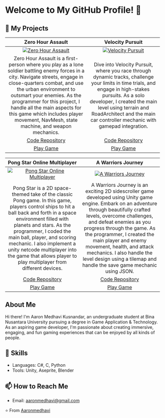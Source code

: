 # Welcome to My GitHub Profile! 👋

## 🔭 My Projects

<div align="center">

| Zero Hour Assault | Velocity Pursuit |
|:---:|:---:|
| [![Zero Hour Assault](https://github.com/Aaronmedhavi/FPS-Unity-Game/blob/main/fPSSS%20-%20Made%20with%20Clipchamp.gif?raw=true)](https://github.com/Aaronmedhavi/FPS-Unity-Game) | [![Velocity Pursuit](https://github.com/Aaronmedhavi/Racing-Unity-Game/blob/main/racingsss%20-%20Made%20with%20Clipchamp.gif)](https://github.com/Aaronmedhavi/Racing-Unity-Game) |
| Zero Hour Assault is a first-person  where you play as a lone soldier battling enemy forces in a city. Navigate streets, engage in close-quarters combat, and use the urban environment to outsmart your enemies. As the programmer for this project, I handle all the main aspects for this game which includes player movement, NavMesh, state machine, and weapon mechanics. | Dive into Velocity Pursuit, where you race through dynamic tracks, challenge your limits in time trials, and engage in high-stakes pursuits. As a solo developer, I created the main level using terrain and RoadArchitect and the main car controller mechanic with gamepad integration. |
| [Code Repository](https://github.com/Aaronmedhavi/FPS-Unity-Game) | [Code Repository](https://github.com/Aaronmedhavi/Racing-Unity-Game) |
| [Play Game](https://aaronmedhavi.itch.io/zero-hour-assault) | [Play Game](https://aaronmedhavi.itch.io/velocity-pursuit) |

| Pong Star Online Multiplayer | A Warriors Journey |
|:---:|:---:|
| [![Pong Star Online Multiplayer](https://github.com/Aaronmedhavi/Pong2D-GameProg/blob/main/Untitled%20video%20-%20Made%20with%20Clipchamp%20(2).gif?raw=true)](https://github.com/Aaronmedhavi/Pong2D-GameProg) | [![A Warriors Journey](https://github.com/Aaronmedhavi/SideScroll-GameProg/blob/main/side%20-%20Made%20with%20Clipchamp.gif?raw=true)](https://github.com/Aaronmedhavi/SideScroll-GameProg) |
| Pong Star is a 2D space-themed take of the classic Pong game. In this game, players control ships to hit a ball back and forth in a space environment filled with planets and stars. As the programmer, I coded the main ball, player, and scoring mechanic. I also implement a unity netcode multiplayer into the game that allows player to play multiplayer from different devices. | A Warriors Journey is an exciting 2D sidescroller game developed using Unity game engine. Embark on an adventure through beautifully crafted levels, overcome challenges, and defeat enemies as you progress through the game. As the programmer, I created the main player and enemy movement, health, and attack mechanics. I also handle the level design using a tilemap and handle the save game mechanic using JSON. |
| [Code Repository](https://github.com/Aaronmedhavi/Pong2D-GameProg) | [Code Repository](https://github.com/Aaronmedhavi/SideScroll-GameProg) |
| [Play Game](https://aaronmedhavi.itch.io/pong-star) | [Play Game](https://aaronmedhavi.itch.io/a-warriors-journey) |

</div>

## About Me
Hi there! I'm Aaron Medhavi Kusnandar, an undergraduate student at Bina Nusantara University pursuing a degree in Game Application & Technology. As an aspiring game developer, I'm passionate about creating immersive, engaging, and fun gaming experiences that can be enjoyed by all kinds of people.

## 💼 Skills
- Languages: C#, C, Python
- Tools: Unity, Aseprite, Blender

## 📫 How to Reach Me
- Email: aaronmedhavi@gmail.com

⭐️ From [Aaronmedhavi](https://github.com/Aaronmedhavi)
